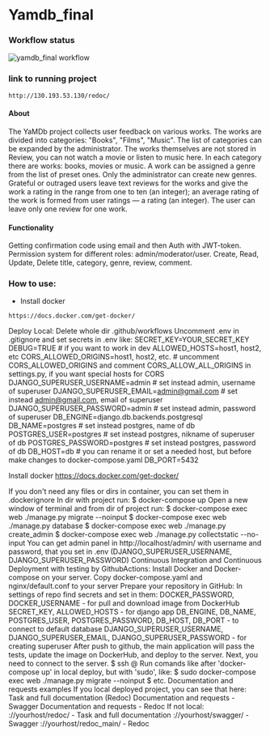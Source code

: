 # Yamdb_final
### Workflow status
![yamdb_final workflow](https://github.com/feyaschuk/yamdb_final/actions/workflows/yamdb_workflow.yaml/badge.svg)

### link to running project 
```
http://130.193.53.130/redoc/
```

#### About
The YaMDb project collects user feedback on various works. The works are divided into categories: "Books", "Films", "Music". The list of categories can be expanded by the administrator.
The works themselves are not stored in Review, you can not watch a movie or listen to music here.
In each category there are works: books, movies or music.
A work can be assigned a genre from the list of preset ones. Only the administrator can create new genres.
Grateful or outraged users leave text reviews for the works and give the work a rating in the range from one to ten (an integer); an average rating of the work is formed from user ratings — a rating (an integer). The user can leave only one review for one work.

#### Functionality
Getting confirmation code using email and then Auth with JWT-token.
Permission system for different roles: admin/moderator/user.
Create, Read, Update, Delete title, category, genre, review, comment.

### How to use:
* Install docker 
```
https://docs.docker.com/get-docker/
```




Deploy
Local:
Delete whole dir .github/workflows
Uncomment .env in .gitignore and set secrets in .env like:
SECRET_KEY=YOUR_SECRET_KEY
DEBUG=TRUE # if you want to work in dev
ALLOWED_HOSTS=host1, host2, etc 
CORS_ALLOWED_ORIGINS=host1, host2, etc. # uncomment CORS_ALLOWED_ORIGINS and comment CORS_ALLOW_ALL_ORIGINS in settings.py, if you want  special hosts for CORS
DJANGO_SUPERUSER_USERNAME=admin # set instead admin, username of superuser
DJANGO_SUPERUSER_EMAIL=admin@gmail.com # set instead admin@gmail.com, email of superuser
DJANGO_SUPERUSER_PASSWORD=admin # set instead admin, password of superuser
DB_ENGINE=django.db.backends.postgresql
DB_NAME=postgres # set instead postgres, name of db
POSTGRES_USER=postgres # set instead postgres, nikname of superuser of db
POSTGRES_PASSWORD=postgres # set instead postgres, password of db
DB_HOST=db # you can rename it or set a needed host, but before make changes to docker-compose.yaml
DB_PORT=5432


Install docker https://docs.docker.com/get-docker/

If you don't need any files or dirs in container, you can set them in .dockerignore
In dir with project run:
$ docker-compose up
Open a new window of terminal and from dir of project run:
$ docker-compose exec web ./manage.py migrate --noinput
$ docker-compose exec web ./manage.py database
$ docker-compose exec web ./manage.py create_admin
$ docker-compose exec web ./manage.py collectstatic --no-input 
You can get admin panel in http://localhost/admin/ with username and password, that you set in .env (DJANGO_SUPERUSER_USERNAME, DJANGO_SUPERUSER_PASSWORD)
Continuous Integration and Continuous Deployment with testing by GithubActions:
Install Docker and Docker-compose on your server.
Copy docker-compose.yaml and nginx/default.conf to your server
Prepare your repository in GitHub:
In settings of repo find secrets and set in them:
DOCKER_PASSWORD, DOCKER_USERNAME - for pull and download image from DockerHub
SECRET_KEY, ALLOWED_HOSTS - for django app
DB_ENGINE, DB_NAME, POSTGRES_USER, POSTGRES_PASSWORD, DB_HOST, DB_PORT - to connect to default database
DJANGO_SUPERUSER_USERNAME, DJANGO_SUPERUSER_EMAIL, DJANGO_SUPERUSER_PASSWORD - for creating superuser
After push to github, the main application will pass the tests, update the image on DockerHub, and deploy to the server. Next, you need to connect to the server.
$ ssh <USER>@<HOST>
Run comands like after 'docker-compose up' in local deploy, but with 'sudo', like:
$ sudo docker-compose exec web ./manage.py migrate --noinput
$ etc.
Documentation and requests examples
If you local deployed project, you can see that here:
Task and full documentation (Redoc)
Documentation and requests - Swagger
Documentation and requests - Redoc
If not local:
://yourhost/redoc/ - Task and full documentation
://yourhost/swagger/ - Swagger
://yourhost/redoc_main/ - Redoc
